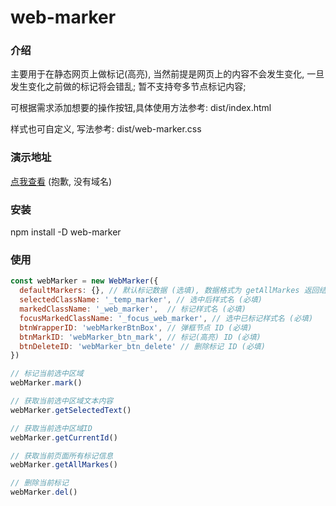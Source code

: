 # web-marker

### 介绍
主要用于在静态网页上做标记(高亮), 当然前提是网页上的内容不会发生变化, 一旦发生变化之前做的标记将会错乱;
暂不支持夸多节点标记内容;

可根据需求添加想要的操作按钮,具体使用方法参考:
dist/index.html

样式也可自定义, 写法参考:
dist/web-marker.css

### 演示地址
[点我查看](http://180.76.54.31:83 "web-marker demo")
(抱歉, 没有域名)


### 安装
npm install -D web-marker

### 使用
```javascript
const webMarker = new WebMarker({
  defaultMarkers: {}, // 默认标记数据 (选填), 数据格式为 getAllMarkes 返回结果
  selectedClassName: '_temp_marker', // 选中后样式名 (必填)
  markedClassName: '_web_marker',  // 标记样式名 (必填)
  focusMarkedClassName: '_focus_web_marker', // 选中已标记样式名 (必填)
  btnWrapperID: 'webMarkerBtnBox', // 弹框节点 ID (必填)
  btnMarkID: 'webMarker_btn_mark', // 标记(高亮) ID (必填)
  btnDeleteID: 'webMarker_btn_delete' // 删除标记 ID (必填)
})

// 标记当前选中区域
webMarker.mark()

// 获取当前选中区域文本内容
webMarker.getSelectedText()

// 获取当前选中区域ID
webMarker.getCurrentId()

// 获取当前页面所有标记信息
webMarker.getAllMarkes()

// 删除当前标记
webMarker.del()

```

